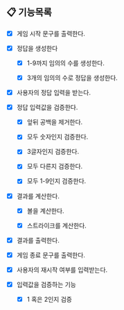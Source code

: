 ## 📋 기능목록

- [X] 게임 시작 문구를 출력한다.


- [X] 정답을 생성한다
  - [X] 1-9까지 임의의 수를 생성한다.
  - [X] 3개의 임의의 수로 정답을 생성한다.


- [X] 사용자의 정답 입력을 받는다.


- [X] 정답 입력값을 검증한다. 
  - [X] 앞뒤 공백을 제거한다.
  - [X] 모두 숫자인지 검증한다.
  - [X] 3글자인지 검증한다.
  - [X] 모두 다른지 검증한다.
  - [X] 모두 1-9인지 검증한다.


- [X] 결과를 계산한다.
  - [X] 볼을 계산한다.
  - [X] 스트라이크를 계산한다.


- [X] 결과를 출력한다.

- [X] 게임 종료 문구를 출력한다.

- [X] 사용자의 재시작 여부를 입력받는다.


- [X] 입력값을 검증하는 기능
  - [X] 1 혹은 2인지 검증